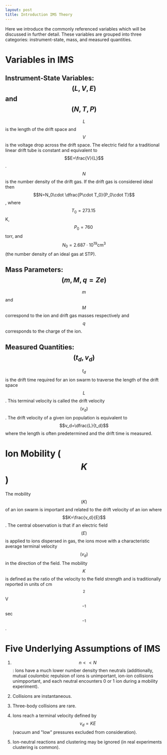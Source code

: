 ```yaml
---
layout: post
title: Introduction IMS Theory
---
```


Here we introduce the commonly referenced variables which will be
discussed in further detail. These variables are grouped into three
categories: instrument-state, mass, and measured quantities.


Variables in IMS
================


Instrument-State Variables: $$(L, V, E)$$ and $$(N, T, P)$$
-------------------------------------------------------

$$L$$ is the length of the drift space and $$V$$ is the voltage drop across
the drift space. The electric field for a traditional linear drift tube
is constant and equivalent to $$E=\frac{V}{L}$$. $$N$$ is the number density
of the drift gas. If the drift gas is considered ideal then
$$N=N_0\cdot \dfrac{P\cdot T_0}{P_0\cdot T}$$, where $$T_0=273.15\;$$K,
$$P_0= 760\;$$torr, and $$N_0=2.687\cdot10^{19} \text{cm}^3$$ (the number
density of an ideal gas at STP).

Mass Parameters: $$(m, M, q=Ze)$$
-------------------------------

$$m$$ and $$M$$ correspond to the ion and drift gas masses respectively and
$$q$$ corresponds to the charge of the ion.

Measured Quantities: $$(t_d, v_d)$$
---------------------------------

$$t_d$$ is the drift time required for an ion swarm to traverse the length
of the drift space $$L$$. This terminal velocity is called the drift
velocity $$(v_d)$$. The drift velocity of a given ion population is
equivalent to $$v_d=\dfrac{L}{t_d}$$ where the length is often
predetermined and the drift time is measured.

Ion Mobility ($$K$$)
==================

The mobility $$(K)$$ of an ion swarm is important and related to the drift
velocity of an ion where $$K=\frac{v_d}{E}$$. The central observation is
that if an electric field $$(E)$$ is applied to ions dispersed in gas, the
ions move with a characteristic average terminal velocity $$(v_d)$$ in the
direction of the field. The mobility $$K$$ is defined as the ratio of the
velocity to the field strength and is traditionally reported in units of
cm$$^2$$V$$^{-1}$$sec$$^{-1}$$.

Five Underlying Assumptions of IMS
==================================

1.  $$n << N$$: Ions have a much lower number density then neutrals
    (additionally, mutual coulombic repulsion of ions is unimportant,
    ion-ion collisions unimpportant, and each neutral encounters 0 or 1
    ion during a mobility experiment).

2.  Collisions are instantaneous.

3.  Three-body collisions are rare.

4.  Ions reach a terminal velocity defined by $$v_d=KE$$ (vacuum and "low"
    pressures excluded from consideration).

5.  Ion-neutral reactions and clustering may be ignored (in real
    experiments clustering is common).



	
